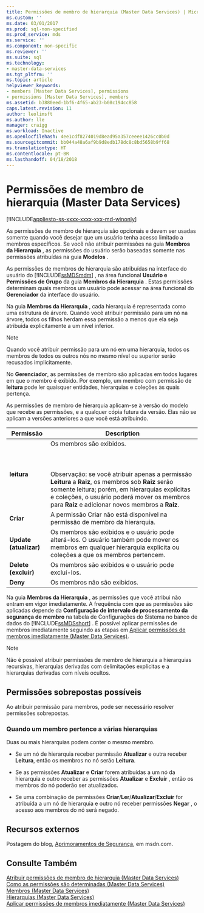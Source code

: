 ```yaml
---
title: Permissões de membro de hierarquia (Master Data Services) | Microsoft Docs
ms.custom: ''
ms.date: 03/01/2017
ms.prod: sql-non-specified
ms.prod_service: mds
ms.service: ''
ms.component: non-specific
ms.reviewer: ''
ms.suite: sql
ms.technology:
- master-data-services
ms.tgt_pltfrm: ''
ms.topic: article
helpviewer_keywords:
- members [Master Data Services], permissions
- permissions [Master Data Services], members
ms.assetid: b3880eed-1bf6-4f65-ab23-b08c194cc858
caps.latest.revision: 11
author: leolimsft
ms.author: lle
manager: craigg
ms.workload: Inactive
ms.openlocfilehash: 4ee1cdf8274019d8ead95a357ceeee1426cc0b0d
ms.sourcegitcommit: bb044a48a6af9b9d8edb178dc8c8bd5658b9ff68
ms.translationtype: HT
ms.contentlocale: pt-BR
ms.lasthandoff: 04/18/2018
---
```

# <a name="hierarchy-member-permissions-master-data-services"></a>Permissões de membro de hierarquia (Master Data Services)

[!INCLUDE[appliesto-ss-xxxx-xxxx-xxx-md-winonly](../includes/appliesto-ss-xxxx-xxxx-xxx-md-winonly.md)]

  As permissões de membro de hierarquia são opcionais e devem ser usadas somente quando você desejar que um usuário tenha acesso limitado a membros específicos. Se você não atribuir permissões na guia **Membros da Hierarquia** , as permissões do usuário serão baseadas somente nas permissões atribuídas na guia **Modelos** .  
  
 As permissões de membros de hierarquia são atribuídas na interface do usuário do [!INCLUDE[ssMDSmdm](../includes/ssmdsmdm-md.md)] , na área funcional **Usuário e Permissões de Grupo** da guia **Membros da Hierarquia** . Estas permissões determinam quais membros um usuário pode acessar na área funcional do **Gerenciador** da interface do usuário.  
  
 Na guia **Membros da Hierarquia** , cada hierarquia é representada como uma estrutura de árvore. Quando você atribuir permissão para um nó na árvore, todos os filhos herdam essa permissão a menos que ela seja atribuída explicitamente a um nível inferior.  
  
> [!NOTE]  
>  Quando você atribuir permissão para um nó em uma hierarquia, todos os membros de todos os outros nós no mesmo nível ou superior serão recusados implicitamente.  
  
 No **Gerenciador**, as permissões de membro são aplicadas em todos lugares em que o membro é exibido. Por exemplo, um membro com permissão de **leitura** pode ler quaisquer entidades, hierarquias e coleções às quais pertença.  
  
 As permissões de membro de hierarquia aplicam-se à versão do modelo que recebe as permissões, e a qualquer cópia futura da versão. Elas não se aplicam a versões anteriores a que você está atribuindo.  
  
|Permissão|Description|  
|----------------|-----------------|  
|**leitura**|Os membros são exibidos.<br /><br /> <br /><br /> Observação: se você atribuir apenas a permissão **Leitura** a **Raiz**, os membros sob **Raiz** serão somente leitura; porém, em hierarquias explícitas e coleções, o usuário poderá mover os membros para **Raiz** e adicionar novos membros a **Raiz**.|  
|**Criar**|A permissão Criar não está disponível na permissão de membro da hierarquia.|  
|**Update (atualizar)**|Os membros são exibidos e o usuário pode alterá-los. O usuário também pode mover os membros em qualquer hierarquia explícita ou coleções a que os membros pertencem.|  
|**Delete (excluir)**|Os membros são exibidos e o usuário pode excluí-los.|  
|**Deny**|Os membros não são exibidos.|  
  
 Na guia **Membros da Hierarquia** , as permissões que você atribui não entram em vigor imediatamente. A frequência com que as permissões são aplicadas depende da **Configuração de intervalo de processamento da segurança de membro** na tabela de Configurações do Sistema no banco de dados do [!INCLUDE[ssMDSshort](../includes/ssmdsshort-md.md)] . É possível aplicar permissões de membros imediatamente seguindo as etapas em [Aplicar permissões de membros imediatamente &#40;Master Data Services&#41;](../master-data-services/immediately-apply-member-permissions-master-data-services.md).  
  
> [!NOTE]  
>  Não é possível atribuir permissões de membro de hierarquia a hierarquias recursivas, hierarquias derivadas com delimitações explícitas e a hierarquias derivadas com níveis ocultos.  
  
## <a name="possible-overlapping-permissions"></a>Permissões sobrepostas possíveis  
 Ao atribuir permissão para membros, pode ser necessário resolver permissões sobrepostas.  
  
### <a name="when-a-member-belongs-to-multiple-hierarchies"></a>Quando um membro pertence a várias hierarquias  
 Duas ou mais hierarquias podem conter o mesmo membro.  
  
-   Se um nó de hierarquia receber permissão **Atualizar** e outra receber **Leitura**, então os membros no nó serão **Leitura**.  
  
-   Se as permissões **Atualizar** e **Criar** forem atribuídas a um nó da hierarquia e outro receber as permissões **Atualizar** e **Excluir** , então os membros do nó poderão ser atualizados.  
  
-   Se uma combinação de permissões **Criar**/**Ler**/**Atualizar**/**Excluir** for atribuída a um nó de hierarquia e outro nó receber permissões **Negar** , o acesso aos membros do nó será negado.  
  
## <a name="external-resources"></a>Recursos externos  
 Postagem do blog, [Aprimoramentos de Segurança](http://go.microsoft.com/fwlink/p/?LinkId=615376), em msdn.com.  
  
## <a name="see-also"></a>Consulte Também  
 [Atribuir permissões de membro de hierarquia &#40;Master Data Services&#41;](../master-data-services/assign-hierarchy-member-permissions-master-data-services.md)   
 [Como as permissões são determinadas &#40;Master Data Services&#41;](../master-data-services/how-permissions-are-determined-master-data-services.md)   
 [Membros &#40;Master Data Services&#41;](../master-data-services/members-master-data-services.md)   
 [Hierarquias &#40;Master Data Services&#41;](../master-data-services/hierarchies-master-data-services.md)   
 [Aplicar permissões de membros imediatamente &#40;Master Data Services&#41;](../master-data-services/immediately-apply-member-permissions-master-data-services.md)  
  
  
